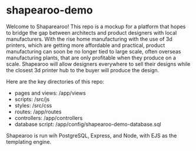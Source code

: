 # shapearoo-demo

Welcome to Shaparearoo! This repo is a mockup for a platform that hopes to bridge the gap between
architects and product designers with local manufacturers. With the rise home manufacturing with the use of 3d printers, 
which are getting more affordable and practical, product manufacturing can soon be no longer tied to large scale,
often overseas manufacturing plants, that are only profitable when they produce on a scale. Shapearoo will allow designers
everywhere to sell their designs while the closest 3d printer hub to the buyer will produce the design. 

Here are the key directories of this repo:

- pages and views: /app/views
- scripts: /src/js
- styles: /src/css
- routes: /app/routes
- controllers: /app/controllers
- database script: /app/config/shapearoo-demo-database.sql

Shapearoo is run wih PostgreSQL, Express, and Node, with EJS as the templating engine.
